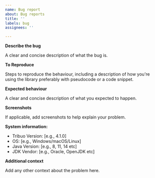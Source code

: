 ```yaml
---
name: Bug report
about: Bug reports
title: ''
labels: bug
assignees: ''

---
```


**Describe the bug**

A clear and concise description of what the bug is.

**To Reproduce**

Steps to reproduce the behaviour, including a description of how you're using the library preferably with pseudocode or a code snippet.

**Expected behaviour**

A clear and concise description of what you expected to happen.

**Screenshots**

If applicable, add screenshots to help explain your problem.

**System information:**

 - Tribuo Version: [e.g., 4.1.0]
 - OS: [e.g., Windows/macOS/Linux]
 - Java Version: [e.g., 8, 11, 14 etc]
 - JDK Vendor: [e.g., Oracle, OpenJDK etc]

**Additional context**

Add any other context about the problem here.
